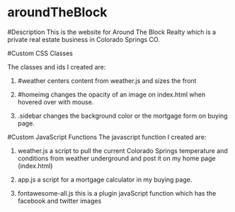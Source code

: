 # aroundTheBlock

#Description
This is the website for Around The Block Realty which is a private real estate business in Colorado Springs CO.

#Custom CSS Classes

The classes and ids I created are:

1. #weather
  centers content from weather.js and sizes the front

2. #homeimg
  changes the opacity of an image on index.html when hovered over with mouse.

3. .sidebar
  changes the background color or the mortgage form on buying page.

#Custom JavaScript Functions
The javascript function I created are:

1. weather.js
 a script to pull the current Colorado Springs temperature and conditions from weather underground and post it on my home page (index.html)

2. app.js
  a script for a mortgage calculator in my buying page.

3. fontawesome-all.js
    this is a plugin javaScript function which has the facebook and twitter images

